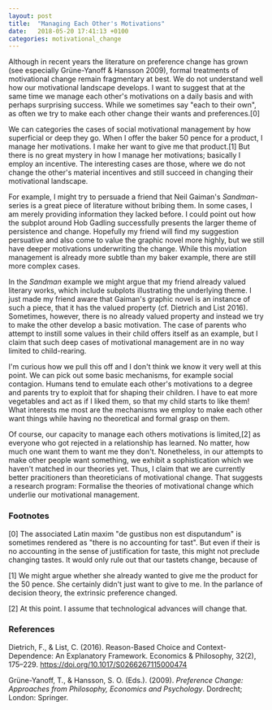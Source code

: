 ```yaml
---
layout: post
title:  "Managing Each Other's Motivations"
date:   2018-05-20 17:41:13 +0100
categories: motivational_change
---
```


Although in recent years the literature on preference change has grown (see especially Grüne-Yanoff & Hansson 2009), formal treatments of motivational change remain fragmentary at best. We do not understand well how our motivational landscape develops. I want to suggest that at the same time we manage each other's motivations on a daily basis and with perhaps surprising success. While we sometimes say "each to their own", as often we try to make each other change their wants and preferences.[0]

We can categories the cases of social motivational management by how superficial or deep they go. When I offer the baker 50 pence for a product, I manage her motivations. I make her want to give me that product.[1] But there is no great mystery in how I manage her motivations; basically I employ an incentive. The interesting cases are those, where we do not change the other's material incentives and still succeed in changing their motivational landscape.

For example, I might try to persuade a friend that Neil Gaiman's *Sandman*-series is a great piece of literature without bribing them. In some cases, I am merely providing information they lacked before. I could point out how the subplot around Hob Gadling successfully presents the larger theme of persistence and change. Hopefully my friend will find my suggestion persuative and also come to value the graphic novel more highly, but we still have deeper motivations underwriting the change. While this moviation management is already more subtle than my baker example, there are still more complex cases.

In the *Sandman* example we might argue that my friend already valued literary works, which include subplots illustrating the underlying theme. I just made my friend aware that Gaiman's graphic novel is an instance of such a piece, that it has the valued property (cf. Dietrich and List 2016). Sometimes, however, there is no already valued property and instead we try to make the other develop a basic motivation. The case of parents who attempt to instill some values in their child offers itself as an example, but I claim that such deep cases of motivational management are in no way limited to child-rearing.

I'm curious how we pull this off and I don't think we know it very well at this point. We can pick out some basic mechanisms, for example social contagion. Humans tend to emulate each other's motivations to a degree and parents try to exploit that for shaping their children. I have to eat more vegetables and act as if I liked them, so that my child starts to like them! What interests me most are the mechanisms we employ to make each other want things while having no theoretical and formal grasp on them.

Of course, our capacity to manage each others motivations is limited,[2] as everyone who got rejected in a relationship has learned. No matter, how much one want them to want me they don't. Nonetheless, in our attempts to make other people want something, we exhibit a sophistication which we haven't matched in our theories yet. Thus, I claim that we are currently better pracitioners than theoreticians of motivational change. That suggests a research program: Formalise the theories of motivational change which underlie our motivational management.


### Footnotes
[0] The associated Latin maxim "de gustibus non est disputandum" is sometimes rendered as "there is no accounting for tast". But even if their is no accounting in the sense of justification for taste, this might not preclude changing tastes. It would only rule out that our tastets change, because of 

[1] We might argue whether she already wanted to give me the product for the 50 pence. She certainly didn't just want to give to me. In the parlance of decision theory, the extrinsic preference changed.

[2] At this point. I assume that technological advances will change that.

### References
Dietrich, F., & List, C. (2016). Reason-Based Choice and Context-Dependence: An Explanatory Framework. Economics &amp; Philosophy, 32(2), 175–229. https://doi.org/10.1017/S0266267115000474

Grüne-Yanoff, T., & Hansson, S. O. (Eds.). (2009). *Preference Change: Approaches from Philosophy, Economics and Psychology*. Dordrecht; London: Springer.
